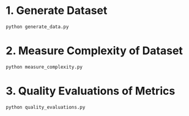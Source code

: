 
# 1. Generate Dataset
```
python generate_data.py
```

# 2. Measure Complexity of Dataset
```
python measure_complexity.py
```

# 3. Quality Evaluations of Metrics
```
python quality_evaluations.py
```